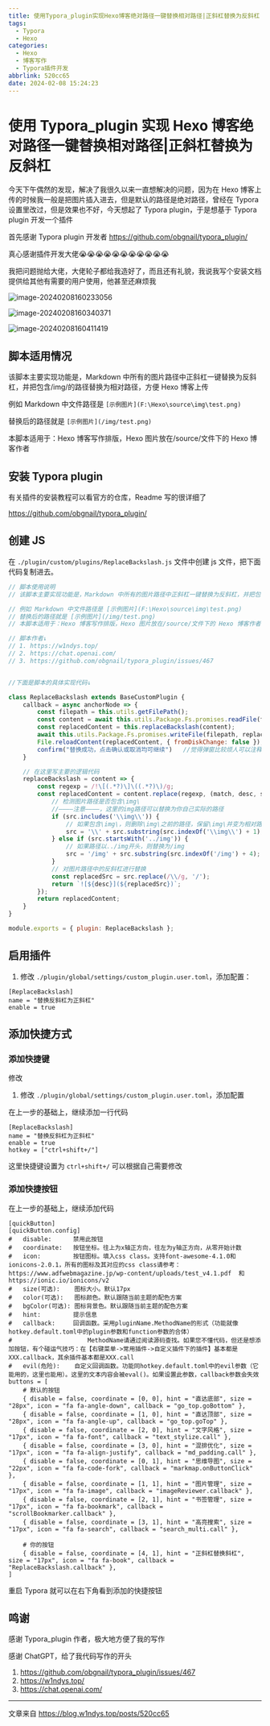 ```yaml
---
title: 使用Typora_plugin实现Hexo博客绝对路径一键替换相对路径|正斜杠替换为反斜杠
tags:
  - Typora
  - Hexo
categories:
  - Hexo
  - 博客写作
  - Typora插件开发
abbrlink: 520cc65
date: 2024-02-08 15:24:23
---
```


# 使用 Typora_plugin 实现 Hexo 博客绝对路径一键替换相对路径|正斜杠替换为反斜杠

今天下午偶然的发现，解决了我很久以来一直想解决的问题，因为在 Hexo 博客上传的时候我一般是把图片插入进去，但是默认的路径是绝对路径，曾经在 Typora 设置里改过，但是效果也不好，今天想起了 Typora plugin，于是想基于 Typora plugin 开发一个插件

首先感谢 Typora plugin 开发者 https://github.com/obgnail/typora_plugin/

真心感谢插件开发大佬😭😭😭😭😭😭😭😭😭😭😭

我把问题抛给大佬，大佬轮子都给我造好了，而且还有礼貌，我说我写个安装文档提供给其他有需要的用户使用，他甚至还麻烦我

![image-20240208160233056](/img/Typora_plugin/ReplaceBackslash/image-20240208160233056.png)

![image-20240208160340371](/img/Typora_plugin/ReplaceBackslash/image-20240208160340371.png)

![image-20240208160411419](/img/Typora_plugin/ReplaceBackslash/image-20240208160411419.png)

## 脚本适用情况

该脚本主要实现功能是，Markdown 中所有的图片路径中正斜杠一键替换为反斜杠，并把包含/img/的路径替换为相对路径，方便 Hexo 博客上传

例如 Markdown 中文件路径是 `[示例图片](F:\Hexo\source\img\test.png)`

替换后的路径就是 `[示例图片](/img/test.png)`

本脚本适用于：Hexo 博客写作排版，Hexo 图片放在/source/文件下的 Hexo 博客作者

## 安装 Typora plugin

有关插件的安装教程可以看官方的仓库，Readme 写的很详细了

https://github.com/obgnail/typora_plugin/

## 创建 JS

在 `./plugin/custom/plugins/ReplaceBackslash.js` 文件中创建 js 文件，把下面代码复制进去。

```javascript
// 脚本使用说明
// 该脚本主要实现功能是，Markdown 中所有的图片路径中正斜杠一键替换为反斜杠，并把包含/img/的路径替换为相对路径，方便 Hexo 博客上传

// 例如 Markdown 中文件路径是 [示例图片](F:\Hexo\source\img\test.png)
// 替换后的路径就是 [示例图片](/img/test.png)
// 本脚本适用于：Hexo 博客写作排版，Hexo 图片放在/source/文件下的 Hexo 博客作者

// 脚本作者↓
// 1. https://w1ndys.top/
// 2. https://chat.openai.com/
// 3. https://github.com/obgnail/typora_plugin/issues/467


//下面是脚本的具体实现代码↓

class ReplaceBackslash extends BaseCustomPlugin {
    callback = async anchorNode => {
        const filepath = this.utils.getFilePath();
        const content = await this.utils.Package.Fs.promises.readFile(filepath, 'utf-8');
        const replacedContent = this.replaceBackslash(content);
        await this.utils.Package.Fs.promises.writeFile(filepath, replacedContent);
        File.reloadContent(replacedContent, { fromDiskChange: false });
        confirm("替换成功，点击确认或取消均可继续")   //觉得弹窗比较烦人可以注释掉或者删去这一行
    }

    // 在这里写主要的逻辑代码
    replaceBackslash = content => {
        const regexp = /!\[(.*?)\]\((.*?)\)/g;
        const replacedContent = content.replace(regexp, (match, desc, src) => {
            // 检测图片路径是否包含\img\
            //————注意————，这里的img路径可以替换为你自己实际的路径
            if (src.includes('\\img\\')) {
                // 如果包含\img\，则删除\img\之前的路径，保留\img\并变为相对路径
                src = '\\' + src.substring(src.indexOf('\\img\\') + 1);
            } else if (src.startsWith('../img')) {
                // 如果路径以../img开头，则替换为/img
                src = '/img' + src.substring(src.indexOf('/img') + 4);
            }
            // 对图片路径中的反斜杠进行替换
            const replacedSrc = src.replace(/\\/g, '/');
            return `![${desc}](${replacedSrc})`;
        });
        return replacedContent;
    }
}

module.exports = { plugin: ReplaceBackslash };
```

## 启用插件

1. 修改 `./plugin/global/settings/custom_plugin.user.toml`，添加配置：

```
[ReplaceBackslash]
name = "替换反斜杠为正斜杠"
enable = true
```

## 添加快捷方式

### 添加快捷键

修改

1. 修改 `./plugin/global/settings/custom_plugin.user.toml`，添加配置

在上一步的基础上，继续添加一行代码

```
[ReplaceBackslash]
name = "替换反斜杠为正斜杠"
enable = true
hotkey = ["ctrl+shift+/"]
```

这里快捷键设置为 `ctrl+shift+/` 可以根据自己需要修改

### 添加快捷按钮

在上一步的基础上，继续添加代码

```
[quickButton]
[quickButton.config]
#   disable:      禁用此按钮
#   coordinate:   按钮坐标。往上为x轴正方向，往左为y轴正方向，从零开始计数
#   icon:         按钮图标。填入css class。支持font-awesome-4.1.0和ionicons-2.0.1，所有的图标及其对应的css class请参考：https://www.adfwebmagazine.jp/wp-content/uploads/test_v4.1.pdf  和  https://ionic.io/ionicons/v2
#   size(可选):    图标大小。默认17px
#   color(可选):   图标颜色。默认跟随当前主题的配色方案
#   bgColor(可选): 图标背景色。默认跟随当前主题的配色方案
#   hint:         提示信息
#   callback:     回调函数。采用pluginName.MethodName的形式（功能就像hotkey.default.toml中的plugin参数和function参数的合体）
#                     MethodName请通过阅读源码查找。如果您不懂代码，但还是想添加按钮，有个碰运气技巧：在【右键菜单->常用插件->自定义插件下的插件】基本都是XXX.callback，其余插件基本都是XXX.call
#   evil(危险):    自定义回调函数。功能同hotkey.default.toml中的evil参数（它能用的，这里也能用）。这里的文本内容会被eval()。如果设置此参数，callback参数会失效
buttons = [
    # 默认的按钮
    { disable = false, coordinate = [0, 0], hint = "直达底部", size = "28px", icon = "fa fa-angle-down", callback = "go_top.goBottom" },
    { disable = false, coordinate = [1, 0], hint = "直达顶部", size = "28px", icon = "fa fa-angle-up", callback = "go_top.goTop" },
    { disable = false, coordinate = [2, 0], hint = "文字风格", size = "17px", icon = "fa fa-font", callback = "text_stylize.call" },
    { disable = false, coordinate = [3, 0], hint = "混排优化", size = "17px", icon = "fa fa-align-justify", callback = "md_padding.call" },
    { disable = false, coordinate = [0, 1], hint = "思维导图", size = "22px", icon = "fa fa-code-fork", callback = "markmap.onButtonClick" },
    { disable = false, coordinate = [1, 1], hint = "图片管理", size = "17px", icon = "fa fa-image", callback = "imageReviewer.callback" },
    { disable = false, coordinate = [2, 1], hint = "书签管理", size = "17px", icon = "fa fa-bookmark", callback = "scrollBookmarker.callback" },
    { disable = false, coordinate = [3, 1], hint = "高亮搜索", size = "17px", icon = "fa fa-search", callback = "search_multi.call" },

    # 你的按钮
    { disable = false, coordinate = [4, 1], hint = "正斜杠替换斜杠", size = "17px", icon = "fa fa-book", callback = "ReplaceBackslash.callback" },
]
```

重启 Typora 就可以在右下角看到添加的快捷按钮

## 鸣谢

感谢 Typora_plugin 作者，极大地方便了我的写作

感谢 ChatGPT，给了我代码写作的开头

1. https://github.com/obgnail/typora_plugin/issues/467
2. https://w1ndys.top/
2. https://chat.openai.com/

---

文章来自 https://blog.w1ndys.top/posts/520cc65
